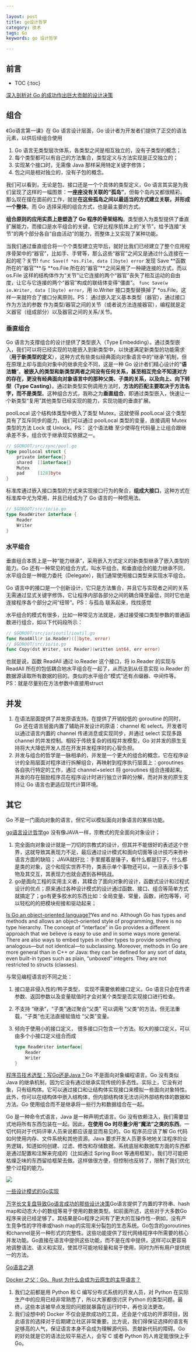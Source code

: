 ```yaml
---

layout: post
title: go设计哲学
category: 技术
tags: Go
keywords: go 设计哲学

---
```


## 前言

* TOC
{:toc}

[深入剖析对 Go 的成功作出巨大贡献的设计决策](https://mp.weixin.qq.com/s/zXOjaIuvu4XrWSGRqndOiw)

## 组合

《Go语言第一课》在 Go 语言设计层面，Go 设计者为开发者们提供了正交的语法元素，以供后续组合使用
1. Go 语言无类型层次体系，各类型之间是相互独立的，没有子类型的概念；
2. 每个类型都可以有自己的方法集合，类型定义与方法实现是正交独立的；
3. 实现某个接口时，无需像 Java 那样采用特定关键字修饰；
4. 包之间是相对独立的，没有子包的概念。

我们可以看到，无论是包、接口还是一个个具体的类型定义，Go 语言其实是为我们呈现了这样的一幅图景：**一座座没有关联的“孤岛”**，但每个岛内又都很精彩。那么现在摆在面前的工作，就是**在这些孤岛之间以最适当的方式建立关联，并形成一个整体**。而 Go 选择采用的组合方式，也是最主要的方式。

**组合原则的应用实质上是塑造了 Go 程序的骨架结构**。类型嵌入为类型提供了垂直扩展能力，而接口是水平组合的关键，它好比程序肌体上的“关节”，给予连接“关节”的两个部分各自“自由活动”的能力，而整体上又实现了某种功能。

当我们通过垂直组合将一个个类型建立完毕后，就好比我们已经建立了整个应用程序骨架中的“器官”，比如手、手臂等，那么这些“器官”之间又是通过什么连接在一起的呢？关节! `func Save(f *os.File, data []byte) error` 发现 Save **函数所在的“器官”**与 **os.File 所在的“器官”**之间采用了一种硬连接的方式，而以 os.File 这样的结构体作为“关节”让它连接的两个“器官”丧失了相互运动的自由度，让它与它连接的两个“器官”构成的联结体变得“僵直”。 `func Save(w io.Writer, data []byte) error`，用 io.Writer 接口类型替换掉了 *os.File，这样一来就符合了接口分离原则。PS： 通过嵌入定义基本类型（器官），通过接口作为方法的参数 作为类型/器官之间的关节（或者说方法连接器官），编程就是定义器官（组成部分）以及器官之间的关系/关节。

### 垂直组合

Go 语言为支撑组合的设计提供了类型嵌入（Type Embedding）。通过类型嵌入，我们可以将已经实现的功能嵌入到新类型中，以快速满足新类型的功能需求（**用于新类型的定义**），这种方式有些类似经典面向对象语言中的“继承”机制，但在原理上却与面向对象中的继承完全不同，这是一种 Go 设计者们精心设计的“**语法糖**”。**被嵌入的类型和新类型两者之间没有任何关系，甚至相互完全不知道对方的存在，更没有经典面向对象语言中的那种父类、子类的关系，以及向上、向下转型（Type Casting）**。通过新类型实例调用方法时，**方法的匹配主要取决于方法名字，而不是类型**。这种组合方式，我称之为**垂直组合**，即通过类型嵌入，快速让一个新类型“复用”其他类型已经实现的能力，实现功能的垂直扩展。

poolLocal 这个结构体类型中嵌入了类型 Mutex，这就使得 poolLocal 这个类型具有了互斥同步的能力，我们可以通过 poolLocal 类型的变量，直接调用 Mutex 类型的方法 Lock 或 Unlock。PS： 这个语法糖 至少使得在代码量上让组合跟继承差不多，组合优于继承现实依据之一。
```go
// $GOROOT/src/sync/pool.go
type poolLocal struct {
    private interface{}   
    shared  []interface{}
    Mutex               
    pad     [128]byte  
}
```
标准库通过嵌入接口类型的方式来实现接口行为的聚合，**组成大接口**，这种方式在标准库中尤为常用，并且已经成为了 Go 语言的一种惯用法。
```go
// $GOROOT/src/io/io.go
type ReadWriter interface {
    Reader
    Writer
}
```

### 水平组合

垂直组合本质上是一种“能力继承”，采用嵌入方式定义的新类型继承了嵌入类型的能力。Go 还有一种常见的组合方式，叫水平组合。和垂直组合的能力继承不同，水平组合是一种能力委托（Delegate），我们通常使用接口类型来实现水平组合。

Go 语言中的接口是一个创新设计，它只是方法集合，并且它与实现者之间的关系无需通过显式关键字修饰，它让程序内部各部分之间的耦合降至最低，同时它也是连接程序各个部分之间“纽带”。PS：与孤岛 联系起来，找找感觉

水平组合的模式有很多，比如一种常见方法就是，通过接受接口类型参数的普通函数进行组合，如以下代码段所示：

```go
// $GOROOT/src/io/ioutil/ioutil.go
func ReadAll(r io.Reader)([]byte, error)
// $GOROOT/src/io/io.go
func Copy(dst Writer, src Reader)(written int64, err error)
```

也就是说，函数 ReadAll 通过 io.Reader 这个接口，将 io.Reader 的实现与 ReadAll 所在的包低耦合地水平组合在一起了，从而达到从任意实现 io.Reader 的数据源读取所有数据的目的。类似的水平组合“模式”还有点缀器、中间件等。PS：就是尽量别在方法参数中直接用struct

## 并发

1. 在语法层面提供了并发原语支持。在提供了开销较低的 goroutine 的同时，Go 还在语言层面内置了辅助并发设计的原语：channel 和 select。开发者可以通过语言内置的 channel 传递消息或实现同步，并通过 select 实现多路 channel 的并发控制。相较于传统复杂的线程并发模型，Go 对并发的原生支持将大大降低开发人员在开发并发程序时的心智负担。
2. 并发与组合的哲学是一脉相承的，并发是一个更大的组合的概念，它在程序设计的全局层面对程序进行拆解组合，再映射到程序执行层面上：goroutines 各自执行特定的工作，通过 channel+select 将 goroutines 组合连接起来。并发的存在鼓励程序员在程序设计时进行独立计算的分解，而对并发的原生支持让 Go 语言也更适应现代计算环境。

## 其它

Go 不是一门面向对象的语言，但它可以模拟面向对象语言的某些功能。

[go语言设计哲学](https://studygolang.com/articles/2944)go 没有像JAVA一样，宗教式的完全面向对象设计；
1. 完全面向对象设计就是一刀切的宗教式的设计，但其并不能很好的表述这个世界，这就导致其表现力不足，最后通过设计模式和面向切面等设计技巧来弥补语言方面的缺陷； JAVA就好比：手里握着是锤子，看什么都是钉子，什么都是类的对象，这个和现实世界不符，类表示单个事物还可以，一旦表示多个事物及其交互，其表现力也就会遇到各种挑战。
2. go是面向工程的实用主义者，其糅合了面向对象的设计，函数式设计和过程式设计的优点；原来通过各种设计模式的设计通过函数、接口、组合等简单方式就搞定了；go有更多胶水的东西比如：全局变量、常量，函数，闭包等等，可以轻松的的把模块衔接和驱动起来；

[Is Go an object-oriented language?](https://golang.org/doc/faq#Is_Go_an_object-oriented_language)Yes and no. Although Go has types and methods and allows an object-oriented style of programming, there is no type hierarchy. The concept of “interface” in Go provides a different approach that we believe is easy to use and in some ways more general. There are also ways to embed types in other types to provide something analogous—but not identical—to subclassing. Moreover, methods in Go are more general than in C++ or Java: they can be defined for any sort of data, even built-in types such as plain, “unboxed” integers. They are not restricted to structs (classes).

与常见编程语言的不同之处：

1. 接口是非侵入性的/鸭子类型， 实现不需要依赖接口定义。Go 语言只会在传递参数、返回参数以及变量赋值时才会对某个类型是否实现接口进行检查。
2. 不支持 “继承“，“子类”通过聚合“父类” 可以调用 ”父类“的方法，但无法重载，“子类”也无法直接赋值给 “父类”变量。
3. 倾向于使用小的接口定义， 很多接口只包含一个方法。较大的接口定义，可以由多个小接口定义组合而成

    ```go
    type ReadWriter interface{
        Reader
        Writer
    }
    ```

[程序员技术选型：写Go还是Java？](https://mp.weixin.qq.com/s/v1jMd875d9hvfY2Y-AJO4Q)Go 不是面向对象编程语言。Go 没有类似 Java 的继承机制，因为它没有通过继承实现传统的多态性。实际上，它没有对象，只有结构体。它可以通过接口和让结构体实现接口来模拟一些面向对象特性。此外，你可以在结构体中嵌入结构体，但内部结构体无法访问外部结构体的数据和方法。Go 使用组合而不是继承将一些行为和数据组合在一起。

Go 是一种命令式语言，Java 是一种声明式语言。Go 没有依赖注入，我们需要显式地将所有东西包装在一起。因此，**在使用 Go 时尽量少用“魔法”之类的东西**。一切代码对于代码评审人员来说都应该是显而易见的。Go 程序员应该了解 Go 代码如何使用内存、文件系统和其他资源。Java 要求开发人员更多地地关注程序的业务逻辑，知道如何创建、过滤、修改和存储数据。系统底层和数据库方面的东西都是通过配置和注解来完成的（比如通过 Spring Boot 等通用框架）。我们尽可能把枯燥乏味的东西留给框架去做。这样做很方便，但控制也反转了，限制了我们优化整个过程的能力。

![](/public/upload/go/go_first_class.jpg)

[一些设计模式的Go实现](https://mp.weixin.qq.com/s/S1BQ55yZgBlB4AkfPX-gIg)


[万字长文复盘导致Go语言成功的那些设计决策](https://mp.weixin.qq.com/s/Ca72d8-A0UoiIv-EquT8rA)Go语言提供了内置的字符串、hash map和动态大小的数组等易于使用的数据类型。如前面所述，这些对于大多数Go程序来说已经足够了。其结果是Go程序之间有了更大的互操作性--例如，没有产生竞争性的字符串或hash map的实现来分裂包的生态系统。Go包含的goroutines和channel是另一种形式的完整性。这些功能提供了现代网络程序中所需要的核心并发功能。Go直接在语言中提供这些功能，而不是在库中提供，这样可以更容易地调整语法、语义和实现，使其尽可能地轻量和易于使用，同时为所有用户提供统一的方法。

[Go语言之道](https://mp.weixin.qq.com/s/ZwbTcaRFwDhOA6hMFToIxw)

[Docker 之父：Go、Rust 为什么会成为云原生的主导语言？](https://mp.weixin.qq.com/s/yg_gqi7bMldhi95ZAIR9fA)
1. 我们之前都是用 Python 和 C 编写分布式系统的开发人员，对 Python 在实际生产中的应用已经非常熟悉了，所以大家都很讨厌 Python 的类型问题。最终，这些本该被早点发现的问题就暴露在运行时中，再也没法更改。
2. 我们设想中的 Docker 不仅会是款成功的工具，还会是个成功的开源项目，因此语言的选择对于后期建立社区非常重要。比方说，我们得保证选择的语言有足够高的人气，保证语言本身不会成为理解源代码、贡献新代码的障碍。Go 的好处就是它的语法比较平易近人，会写 C 或者 Python 的人肯定能很快上手 Go。